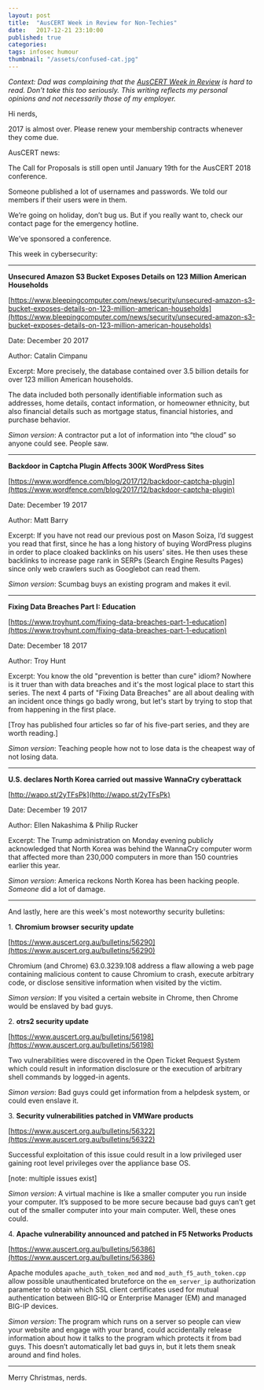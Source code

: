 ```yaml
---
layout: post
title:	"AusCERT Week in Review for Non-Techies"
date:	2017-12-21 23:10:00
published: true
categories:
tags: infosec humour
thumbnail: "/assets/confused-cat.jpg"
---
```


_Context: Dad was complaining that the [AusCERT Week in Review](https://www.auscert.org.au/blog/2017-12-22-auscert-week-review-22nd-december-2017) is hard to read. Don't take this too seriously. This writing reflects my personal opinions and not necessarily those of my employer._

Hi nerds,

2017 is almost over. Please renew your membership contracts whenever they come due.

AusCERT news:

The Call for Proposals is still open until January 19th for the AusCERT 2018 conference.

Someone published a lot of usernames and passwords. We told our members if their users were in them.

We’re going on holiday, don’t bug us. But if you really want to, check our contact page for the emergency hotline.

We’ve sponsored a conference.

This week in cybersecurity:

-------------------------------------------------------------------------------
**Unsecured Amazon S3 Bucket Exposes Details on 123 Million American Households**

[https://www.bleepingcomputer.com/news/security/unsecured-amazon-s3-bucket-exposes-details-on-123-million-american-households](https://www.bleepingcomputer.com/news/security/unsecured-amazon-s3-bucket-exposes-details-on-123-million-american-households)

Date: December 20 2017

Author: Catalin Cimpanu

Excerpt: More precisely, the database contained over 3.5 billion details for over 123 million American households.

The data included both personally identifiable information such as addresses, home details, contact information, or homeowner ethnicity, but also financial details such as mortgage status, financial histories, and purchase behavior.

*Simon version*: A contractor put a lot of information into “the cloud” so anyone could see. People saw.

-------------------------------------------------------------------------------
**Backdoor in Captcha Plugin Affects 300K WordPress Sites**

[https://www.wordfence.com/blog/2017/12/backdoor-captcha-plugin](https://www.wordfence.com/blog/2017/12/backdoor-captcha-plugin)

Date: December 19 2017

Author: Matt Barry

Excerpt: If you have not read our previous post on Mason Soiza, I’d suggest you read that first, since he has a long history of buying WordPress plugins in order to place cloaked backlinks on his users’ sites. He then uses these backlinks to increase page rank in SERPs (Search Engine Results Pages) since only web crawlers such as Googlebot can read them.

*Simon version*: Scumbag buys an existing program and makes it evil.

-------------------------------------------------------------------------------
**Fixing Data Breaches Part I: Education**

[https://www.troyhunt.com/fixing-data-breaches-part-1-education](https://www.troyhunt.com/fixing-data-breaches-part-1-education)

Date: December 18 2017

Author: Troy Hunt

Excerpt: You know the old "prevention is better than cure" idiom? Nowhere is it truer than with data breaches and it's the most logical place to start this series. The next 4 parts of "Fixing Data Breaches" are all about dealing with an incident once things go badly wrong, but let's start by trying to stop that from happening in the first place.

[Troy has published four articles so far of his five-part series, and they are worth reading.]

*Simon version*: Teaching people how not to lose data is the cheapest way of not losing data.

-------------------------------------------------------------------------------
**U.S. declares North Korea carried out massive WannaCry cyberattack**

[http://wapo.st/2yTFsPk](http://wapo.st/2yTFsPk)

Date: December 19 2017

Author: Ellen Nakashima & Philip Rucker

Excerpt: The Trump administration on Monday evening publicly acknowledged that North Korea was behind the WannaCry computer worm that affected more than 230,000 computers in more than 150 countries earlier this year.

*Simon version*: America reckons North Korea has been hacking people. _Someone_ did a lot of damage.

-------------------------------------------------------------------------------
And lastly, here are this week's most noteworthy security bulletins:

1\. **Chromium browser security update**

[https://www.auscert.org.au/bulletins/56290](https://www.auscert.org.au/bulletins/56290)

Chromium (and Chrome) 63.0.3239.108 address a flaw allowing a web page containing malicious content to cause Chromium to crash, execute arbitrary code, or disclose sensitive information when visited by the victim.

*Simon version*: If you visited a certain website in Chrome, then Chrome would be enslaved by bad guys.

2\. **otrs2 security update**

[https://www.auscert.org.au/bulletins/56198](https://www.auscert.org.au/bulletins/56198)

Two vulnerabilities were discovered in the Open Ticket Request System which could result in information disclosure or the execution of arbitrary shell commands by logged-in agents.

*Simon version*: Bad guys could get information from a helpdesk system, or could even enslave it.

3\. **Security vulnerabilities patched in VMWare products**

[https://www.auscert.org.au/bulletins/56322](https://www.auscert.org.au/bulletins/56322)

Successful exploitation of this issue could result in a low privileged user gaining root level privileges over the appliance base OS.

[note: multiple issues exist]

*Simon version*: A virtual machine is like a smaller computer you run inside your computer. It’s supposed to be more secure because bad guys can’t get out of the smaller computer into your main computer. Well, these ones could.

4\. **Apache vulnerability announced and patched in F5 Networks Products**

[https://www.auscert.org.au/bulletins/56386](https://www.auscert.org.au/bulletins/56386)

Apache modules `apache_auth_token_mod` and `mod_auth_f5_auth_token.cpp` allow possible unauthenticated bruteforce on the `em_server_ip` authorization parameter to obtain which SSL client certificates used for mutual authentication between BIG-IQ or Enterprise Manager (EM) and managed BIG-IP devices.

*Simon version*: The program which runs on a server so people can view your website and engage with your brand, could accidentally release information about how it talks to the program which protects it from bad guys. This doesn’t automatically let bad guys in, but it lets them sneak around and find holes.

-------------------------------------------------------------------------------

Merry Christmas, nerds.
